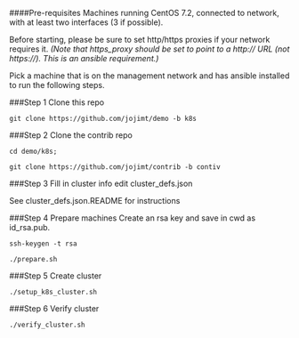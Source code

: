 ####Pre-requisites
Machines running CentOS 7.2, connected to network, with at least two
interfaces (3 if possible).

Before starting, please be sure to set http/https proxies if your network requires it.
*(Note that https_proxy should be set to point to a http:// URL (not https://).
This is an ansible requirement.)*

Pick a machine that is on the management network and has ansible installed
to run the following steps.

###Step 1 Clone this repo
```
git clone https://github.com/jojimt/demo -b k8s
```

###Step 2 Clone the contrib repo
```
cd demo/k8s;

git clone https://github.com/jojimt/contrib -b contiv
```


###Step 3 Fill in cluster info
edit cluster_defs.json

See cluster_defs.json.README for instructions

###Step 4 Prepare machines
Create an rsa key and save in cwd as id_rsa.pub.

```
ssh-keygen -t rsa

./prepare.sh
```

###Step 5 Create cluster
```
./setup_k8s_cluster.sh
```

###Step 6 Verify cluster
```
./verify_cluster.sh
```
